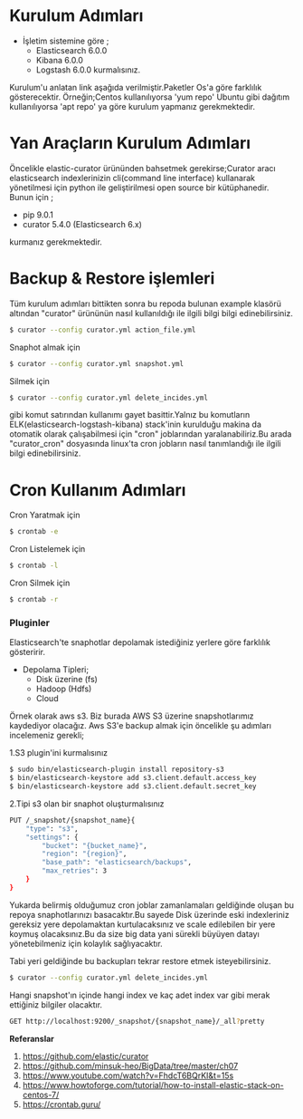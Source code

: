 
# Kurulum Adımları
  - İşletim sistemine göre ;
     - Elasticsearch 6.0.0
     - Kibana 6.0.0
     - Logstash 6.0.0  kurmalısınız. 

Kurulum'u anlatan link aşağıda verilmiştir.Paketler Os'a göre farklılık gösterecektir. Örneğin;Centos kullanılıyorsa 'yum repo' Ubuntu gibi dağıtım kullanılıyorsa 'apt repo' ya göre kurulum yapmanız gerekmektedir.

# Yan Araçların Kurulum Adımları
  Öncelikle elastic-curator ürününden bahsetmek gerekirse;Curator aracı elasticsearch indexlerinizin cli(command line interface) kullanarak yönetilmesi için python ile geliştirilmesi open source bir kütüphanedir. Bunun için ;

  - pip 9.0.1 
  - curator 5.4.0 (Elasticsearch 6.x)
  
kurmanız gerekmektedir.

# Backup & Restore işlemleri

Tüm kurulum adımları bittikten sonra bu repoda bulunan example klasörü altından "curator" ürününün nasıl kullanıldığı ile ilgili bilgi bilgi edinebilirsiniz.

```sh
$ curator --config curator.yml action_file.yml
```
Snaphot almak için
```sh
$ curator --config curator.yml snapshot.yml
```
Silmek için 
```sh
$ curator --config curator.yml delete_incides.yml
```

gibi komut satırından kullanımı gayet basittir.Yalnız bu komutların ELK(elasticsearch-logstash-kibana) stack'inin kurulduğu makina da otomatik olarak çalışabilmesi için "cron" joblarından yaralanabiliriz.Bu arada "curator_cron" dosyasında linux'ta cron jobların nasıl tanımlandığı ile ilgili bilgi edinebilirsiniz.

# Cron Kullanım Adımları

Cron Yaratmak için
```sh
$ crontab -e 
```

Cron Listelemek için
```sh
$ crontab -l
```

Cron Silmek için
```sh
$ crontab -r
```

### Pluginler
Elasticsearch'te snaphotlar depolamak istediğiniz yerlere göre farklılık gösteririr.

- Depolama Tipleri;
     -  Disk üzerine (fs)
     -  Hadoop (Hdfs)
     -  Cloud 

Örnek olarak aws s3. Biz burada AWS S3 üzerine snapshotlarımız kaydediyor olacağız. Aws S3'e backup almak için öncelikle şu adımları incelemeniz gerekli;

1.S3 plugin'ini kurmalısınız

```sh
$ sudo bin/elasticsearch-plugin install repository-s3
$ bin/elasticsearch-keystore add s3.client.default.access_key
$ bin/elasticsearch-keystore add s3.client.default.secret_key
```

2.Tipi s3 olan bir snaphot oluşturmalısınız

```sh
PUT /_snapshot/{snapshot_name}{
    "type": "s3",
    "settings": {
        "bucket": "{bucket_name}",
        "region": "{region}",
        "base_path": "elasticsearch/backups",
        "max_retries": 3
    }
}
```


Yukarda belirmiş olduğumuz cron joblar zamanlamaları geldiğinde oluşan bu repoya snaphotlarınızı basacaktır.Bu sayede Disk üzerinde eski indexleriniz gereksiz yere depolamaktan kurtulacaksınız ve scale edilebilen bir yere koymuş olacaksınız.Bu da size big data yani sürekli büyüyen datayı yönetebilmeniz için kolaylık sağlıyacaktır.

Tabi yeri geldiğinde bu backupları tekrar restore etmek isteyebilirsiniz.

```sh
$ curator --config curator.yml delete_incides.yml
```

Hangi snapshot'ın içinde hangi index ve kaç adet index var gibi merak ettiğiniz bilgiler olacaktır.

```sh
GET http://localhost:9200/_snapshot/{snapshot_name}/_all?pretty 
```

**Referanslar**
1. https://github.com/elastic/curator
2. https://github.com/minsuk-heo/BigData/tree/master/ch07
3. https://www.youtube.com/watch?v=FhdcT6BQrKI&t=15s
4. https://www.howtoforge.com/tutorial/how-to-install-elastic-stack-on-centos-7/
5. https://crontab.guru/
